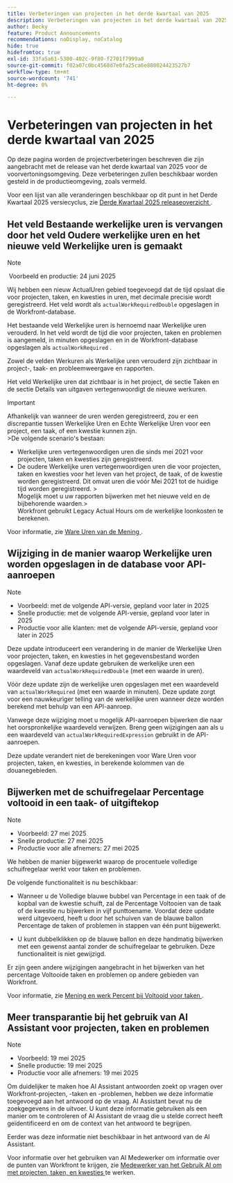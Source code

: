 ```yaml
---
title: Verbeteringen van projecten in het derde kwartaal van 2025
description: Verbeteringen van projecten in het derde kwartaal van 2025
author: Becky
feature: Product Announcements
recommendations: noDisplay, noCatalog
hide: true
hidefromtoc: true
exl-id: 33fa5a61-5300-402c-9f80-f2701f7999a8
source-git-commit: f02a07c0bc4568d7e0fa25ca6e880024423527b7
workflow-type: tm+mt
source-wordcount: '741'
ht-degree: 0%

---
```


# Verbeteringen van projecten in het derde kwartaal van 2025

Op deze pagina worden de projectverbeteringen beschreven die zijn aangebracht met de release van het derde kwartaal van 2025 voor de voorvertoningsomgeving. Deze verbeteringen zullen beschikbaar worden gesteld in de productieomgeving, zoals vermeld.

Voor een lijst van alle veranderingen beschikbaar op dit punt in het Derde Kwartaal 2025 versiecyclus, zie [ Derde Kwartaal 2025 releaseoverzicht ](/help/quicksilver/product-announcements/product-releases/25-q3-release-activity/25-q3-release-overview.md).

## Het veld Bestaande werkelijke uren is vervangen door het veld Oudere werkelijke uren en het nieuwe veld Werkelijke uren is gemaakt

>[!NOTE]
>
> Voorbeeld en productie: 24 juni 2025 

Wij hebben een nieuw ActualUren gebied toegevoegd dat de tijd opslaat die voor projecten, taken, en kwesties in uren, met decimale precisie wordt geregistreerd. Het veld wordt als `actualWorkRequiredDouble` opgeslagen in de Workfront-database.

Het bestaande veld Werkelijke uren is hernoemd naar Werkelijke uren verouderd. In het veld wordt de tijd die voor projecten, taken en problemen is aangemeld, in minuten opgeslagen en in de Workfront-database opgeslagen als `actualWorkRequired` .

Zowel de velden Werkuren als Werkelijke uren verouderd zijn zichtbaar in project-, taak- en probleemweergave en rapporten.

Het veld Werkelijke uren dat zichtbaar is in het project, de sectie Taken en de sectie Details van uitgaven vertegenwoordigt de nieuwe werkuren.

>[!IMPORTANT]
>
>Afhankelijk van wanneer de uren werden geregistreerd, zou er een discrepantie tussen Werkelijke Uren en Echte Werkelijke Uren voor een project, een taak, of een kwestie kunnen zijn.<br>
>&#x200B;>De volgende scenario&#39;s bestaan:
>
>* Werkelijke uren vertegenwoordigen uren die sinds mei 2021 voor projecten, taken en kwesties zijn geregistreerd.
>* De oudere Werkelijke uren vertegenwoordigen uren die voor projecten, taken en kwesties voor het leven van het project, de taak, of de kwestie worden geregistreerd. Dit omvat uren die vóór Mei 2021 tot de huidige tijd worden geregistreerd.
>  &#x200B;><br>Mogelijk moet u uw rapporten bijwerken met het nieuwe veld en de bijbehorende waarden.
>  &#x200B;><br>Workfront gebruikt Legacy Actual Hours om de werkelijke loonkosten te berekenen.

Voor informatie, zie [ Ware Uren van de Mening ](/help/quicksilver/manage-work/tasks/task-information/actual-hours.md).


## Wijziging in de manier waarop Werkelijke uren worden opgeslagen in de database voor API-aanroepen

>[!NOTE]
>
>* Voorbeeld: met de volgende API-versie, gepland voor later in 2025
>* Snelle productie: met de volgende API-versie, gepland voor later in 2025
>* Productie voor alle klanten: met de volgende API-versie, gepland voor later in 2025

Deze update introduceert een verandering in de manier de Werkelijke Uren voor projecten, taken, en kwesties in het gegevensbestand worden opgeslagen. Vanaf deze update gebruiken de werkelijke uren een waardeveld van `actualWorkRequiredDouble` (met een waarde in uren).

Vóór deze update zijn de werkelijke uren opgeslagen met een waardeveld van `actualWorkRequired` (met een waarde in minuten). Deze update zorgt voor een nauwkeuriger telling van de werkelijke uren wanneer deze worden berekend met behulp van een API-aanroep.

Vanwege deze wijziging moet u mogelijk API-aanroepen bijwerken die naar het oorspronkelijke waardeveld verwijzen. Breng geen wijzigingen aan als u een waardeveld van `actualWorkRequiredExpression` gebruikt in de API-aanroepen.

Deze update verandert niet de berekeningen voor Ware Uren voor projecten, taken, en kwesties, in berekende kolommen van de douanegebieden.

## Bijwerken met de schuifregelaar Percentage voltooid in een taak- of uitgiftekop

>[!NOTE]
>
>* Voorbeeld: 27 mei 2025
>* Snelle productie: 27 mei 2025
>* Productie voor alle afnemers: 27 mei 2025

We hebben de manier bijgewerkt waarop de procentuele volledige schuifregelaar werkt voor taken en problemen.

De volgende functionaliteit is nu beschikbaar:

* Wanneer u de Volledige blauwe bubbel van Percentage in een taak of de kopbal van de kwestie schuift, zal de Percentage Voltooien van de taak of de kwestie nu bijwerken in vijf punttoename. Voordat deze update werd uitgevoerd, heeft u door het schuiven van de blauwe ballon Percentage de taken of problemen in stappen van één punt bijgewerkt.

* U kunt dubbelklikken op de blauwe ballon en deze handmatig bijwerken met een gewenst aantal zonder de schuifregelaar te gebruiken. Deze functionaliteit is niet gewijzigd.

Er zijn geen andere wijzigingen aangebracht in het bijwerken van het percentage Voltooide taken en problemen op andere gebieden van Workfront.

Voor informatie, zie [ Mening en werk Percent bij Voltooid voor taken ](/help/quicksilver/manage-work/projects/updating-work-in-a-project/view-update-percent-complete-for-tasks.md).

## Meer transparantie bij het gebruik van AI Assistant voor projecten, taken en problemen

>[!NOTE]
>
>* Voorbeeld: 19 mei 2025
>* Snelle productie: 19 mei 2025
>* Productie voor alle afnemers: 19 mei 2025

Om duidelijker te maken hoe AI Assistant antwoorden zoekt op vragen over Workfront-projecten, -taken en -problemen, hebben we deze informatie toegevoegd aan het antwoord op de vraag. AI Assistant bevat nu de zoekgegevens in de uitvoer. U kunt deze informatie gebruiken als een manier om te controleren of AI Assistant de vraag die u stelde correct heeft geïdentificeerd en om de context van het antwoord te begrijpen.

Eerder was deze informatie niet beschikbaar in het antwoord van de AI Assistant.

Voor informatie over het gebruiken van AI Medewerker om informatie over de punten van Workfront te krijgen, zie [ Medewerker van het Gebruik AI om met projecten, taken, en kwesties ](/help/quicksilver/workfront-basics/ai-assistant/work-with-pti-through-ai-assisant.md) te werken.
